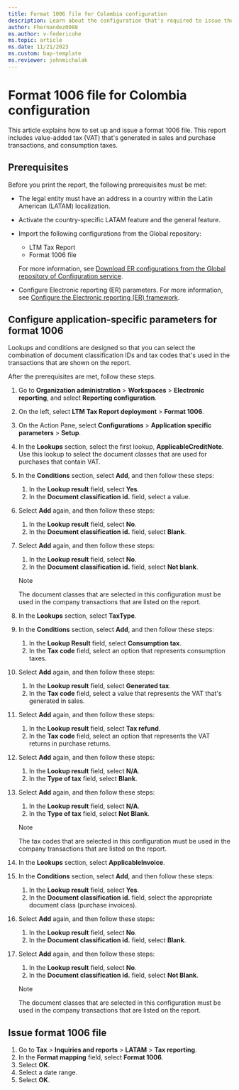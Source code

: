 ```yaml
---
title: Format 1006 file for Colombia configuration
description: Learn about the configuration that's required to issue the format 1006 file for Colombia, including an outline on configuring application-specific parameters.
author: Fhernandez0088
ms.author: v-federicohe
ms.topic: article
ms.date: 11/21/2023 
ms.custom: bap-template
ms.reviewer: johnmichalak
---
```


# Format 1006 file for Colombia configuration

This article explains how to set up and issue a format 1006 file. This report includes value-added tax (VAT) that's generated in sales and purchase transactions, and consumption taxes.

## Prerequisites

Before you print the report, the following prerequisites must be met:

- The legal entity must have an address in a country within the Latin American (LATAM) localization.
- Activate the country-specific LATAM feature and the general feature.
- Import the following configurations from the Global repository:

    - LTM Tax Report
    - Format 1006 file

    For more information, see [Download ER configurations from the Global repository of Configuration service](../../../fin-ops-core/dev-itpro/analytics/er-download-configurations-global-repo.md).

- Configure Electronic reporting (ER) parameters. For more information, see [Configure the Electronic reporting (ER) framework](../../../fin-ops-core/dev-itpro/analytics/electronic-reporting-er-configure-parameters.md).

## Configure application-specific parameters for format 1006

Lookups and conditions are designed so that you can select the combination of document classification IDs and tax codes that's used in the transactions that are shown on the report.

After the prerequisites are met, follow these steps.

1. Go to **Organization administration** \> **Workspaces** \> **Electronic reporting**, and select **Reporting configuration**.
2. On the left, select **LTM Tax Report deployment** \> **Format 1006**.
3. On the Action Pane, select **Configurations** \> **Application specific parameters** \> **Setup**.
4. In the **Lookups** section, select the first lookup, **ApplicableCreditNote**. Use this lookup to select the document classes that are used for purchases that contain VAT.
5. In the **Conditions** section, select **Add**, and then follow these steps:

    1. In the **Lookup result** field, select **Yes**.
    2. In the **Document classification id.** field, select a value.

6. Select **Add** again, and then follow these steps:

    1. In the **Lookup result** field, select **No**.
    2. In the **Document classification id.** field, select **Blank**.

7. Select **Add** again, and then follow these steps:

    1. In the **Lookup result** field, select **No**.
    2. In the **Document classification id.** field, select **Not blank**.

    > [!NOTE]
    > The document classes that are selected in this configuration must be used in the company transactions that are listed on the report.

8. In the **Lookups** section, select **TaxType**.
9. In the **Conditions** section, select **Add**, and then follow these steps:

    1. In the **Lookup Result** field, select **Consumption tax**.
    2. In the **Tax code** field, select an option that represents consumption taxes.

10. Select **Add** again, and then follow these steps:

    1. In the **Lookup result** field, select **Generated tax**.
    2. In the **Tax code** field, select a value that represents the VAT that's generated in sales.

11. Select **Add** again, and then follow these steps:

    1. In the **Lookup result** field, select **Tax refund**.
    2. In the **Tax code** field, select an option that represents the VAT returns in purchase returns.

12. Select **Add** again, and then follow these steps:

    1. In the **Lookup result** field, select **N/A**.
    2. In the **Type of tax** field, select **Blank**.

13. Select **Add** again, and then follow these steps:

    1. In the **Lookup result** field, select **N/A**.
    2. In the **Type of tax** field, select **Not Blank**.

    > [!NOTE]
    > The tax codes that are selected in this configuration must be used in the company transactions that are listed on the report.

14. In the **Lookups** section, select **ApplicableInvoice**.
15. In the **Conditions** section, select **Add**, and then follow these steps:

    1. In the **Lookup result** field, select **Yes**.
    2. In the **Document classification id.** field, select the appropriate document class (purchase invoices).

16. Select **Add** again, and then follow these steps:

    1. In the **Lookup result** field, select **No**.
    2. In the **Document classification id.** field, select **Blank**.

17. Select **Add** again, and then follow these steps:

    1. In the **Lookup result** field, select **No**.
    2. In the **Document classification id.** field, select **Not Blank**.

    > [!NOTE]
    > The document classes that are selected in this configuration must be used in the company transactions that are listed on the report.

## Issue format 1006 file

1. Go to **Tax** \> **Inquiries and reports** \> **LATAM** \> **Tax reporting**.
2. In the **Format mapping** field, select **Format 1006**.
3. Select **OK**.
4. Select a date range.
5. Select **OK**.
